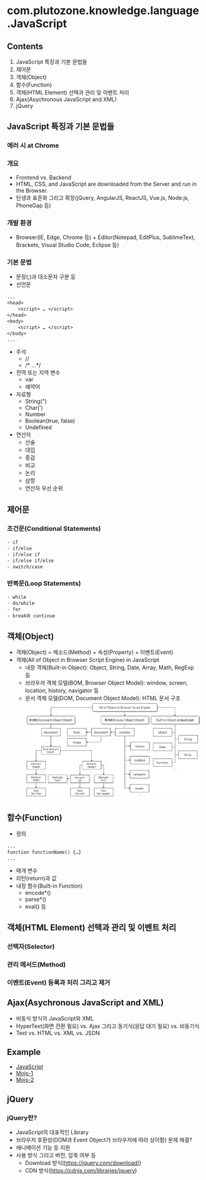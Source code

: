 # com.plutozone.knowledge.language.JavaScript



## Contents
1. JavaScript 특징과 기본 문법들
2. 제어문
3. 객체(Object)
4. 함수(Function)
5. 객체(HTML Element) 선택과 관리 및 이벤트 처리
6. Ajax(Asychronous JavaScript and XML)
7. jQuery


## JavaScript 특징과 기본 문법들
### 에러 시 at Chrome

### 개요
- Frontend vs. Backend
- HTML, CSS, and JavaScript are downloaded from the Server and run in the Browser.
- 탄생과 표준화 그리고 확장(jQuery, AngularJS, ReactJS, Vue.js, Node.js, PhoneGap 등)

### 개발 환경
- Browser(IE, Edge, Chrome 등) + Editor(Notepad, EditPlus, SublimeText, Brackets, Visual Studio Code, Eclipse 등)

### 기본 문법
- 문장(;)과 대소문자 구분 등
- 선언문

```
...
<head>
	<script> … </script>
</head>
<body>
	<script> … </script>
</body>
...
```

- 주석
	- //
	- /* …*/
- 전역 또는 지역 변수
	- var
	- 예약어
- 자료형
	- String(")
	- Char(')
	- Number
	- Boolean(true, false)
	- Undefined
- 연산자
	- 산술
	- 대입
	- 증감
	- 비교
	- 논리
	- 삼항
	- 연산자 우선 순위


## 제어문
### 조건문(Conditional Statements)
	- if
	- if/else
	- if/else if
	- if/else if/else
	- switch/case

### 반복문(Loop Statements)
	- while
	- do/while
	- for
	- break와 continue


## 객체(Object)
- 객체(Object) = 메소드(Method) + 속성(Property) + 이벤트(Event)
- 객체(All of Object in Browser Script Engine) in JavaScript
	- 내장 객체(Built-in Object): Object, String, Date, Array, Math, RegExp 등
	- 브라우저 객체 모델(BOM, Browser Object Model): window, screen, location, history, navigator 등
	- 문서 객체 모델(DOM, Document Object Model): HTML 문서 구조
![Object](./image/js/object.png)


## 함수(Function)
- 정의

```
...
function functionName() {…}
...
```

- 매개 변수
- 리턴(return)과 값
- 내장 함수(Built-in Function)
	- encode*()
	- parse*()
	- eval() 등


## 객체(HTML Element) 선택과 관리 및 이벤트 처리
### 선택자(Selector)
### 관리 메서드(Method)
### 이벤트(Event) 등록과 처리 그리고 제거


## Ajax(Asychronous JavaScript and XML)
- 비동식 방식의 JavaScript와 XML
- HyperText(화면 전환 필요) vs. Ajax 그리고 동기식(응답 대기 필요) vs. 비동기식
- Text vs. HTML vs. XML vs. JSON


## Example
- [JavaScript](/WebContent/knowledge/language/js/default.html)
- [Mojs-1](/WebContent/knowledge/language/js/mojs-1.html)
- [Mojs-2](/WebContent/knowledge/language/js/mojs-2.html)


## jQuery
### jQuery란?
- JavaScript의 대표적인 Library
- 브라우저 호환성(DOM과 Event Object가 브라우저에 따라 상이함) 문제 해결?
- 애니메이션 기능 등 지원
- 사용 방식 그리고 버전, 압축 여부 등
	- Download 방식(https://jquery.com/download/)
	- CDN 방식(https://cdnjs.com/libraries/jquery)